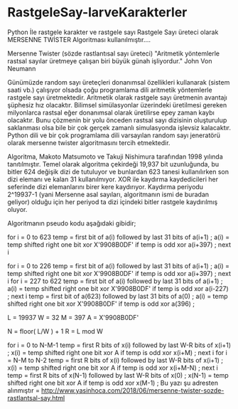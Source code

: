 # RastgeleSay-larveKarakterler
Python İle rastgele karakter ve rastgele sayı 
Rastgele Sayı üreteci olarak MERSENNE TWİSTER Algoritması kullanılmıştır....

Mersenne Twister (sözde rastlantısal sayı üreteci)
"Aritmetik yöntemlerle rastsal sayılar üretmeye çalışan biri büyük günah işliyordur."
John Von Neumann 

Günümüzde random sayı üreteçleri donanımsal özellikleri kullanarak (sistem saati vb.) çalışıyor olsada çoğu programlama dili aritmetik yöntemlerle rastgele sayı üretmektedir. Aritmetik olarak rastgele sayı üretmenin avantajı şüphesiz hız olacaktır. Bilimsel simülasyonlar üzerindeki üretilmesi gereken milyonlarca rastsal eğer donanımsal olarak üretilirse epey zaman kaybı olacaktır. Bunu çözmenin bir yolu önceden rastsal sayı dizisinin oluşturulup saklanması olsa bile bir çok gerçek zamanlı simulasyonda işlevsiz kalacaktır. Python dili ve bir çok programlama dili varsayılan random sayı jeneratörü olarak mersenne twister algoritmasını tercih etmektedir. 

Algoritma, Makoto Matsumoto ve Takuji Nishimura  tarafından 1998 yılında tanıtılmıştır. Temel olarak algoritma çekirdeği 19,937 bit uzunluğunda, bu bitler 624 değişik dizi de tutuluyor ve bunlardan 623 tanesi kullanılırken son dizi elemanı ve kalan 31 kullanılmıyor. XOR ile kaydırma kaydedicileri her seferinde dizi elemanlarını birer kere kaydırıyor. Kaydırma periyodu 2^19937-1 (yani Mersenne asal sayıları, algoritmanın ismi de buradan geliyor) olduğu için her periyod ta dizi içindeki bitler rastgele kaydırılmış oluyor.





Algoritmanın pseudo kodu aşağıdaki gibidir;

for i = 0 to 623
  temp = first bit of a(i) followed by last 31 bits of a(i+1) ;
  a(i) = temp shifted right one bit xor
         X'9908B0DF' if temp is odd xor
         a(i+397) ;
 next i
 
for i = 0 to 226
  temp = first bit of a(i) followed by last 31 bits of a(i+1) ;
  a(i) = temp shifted right one bit xor
         X'9908B0DF' if temp is odd xor
         a(i+397) ;
 next i
 for i = 227 to 622
  temp = first bit of a(i) followed by last 31 bits of a(i+1) ;
  a(i) = temp shifted right one bit xor
         X'9908B0DF' if temp is odd xor
         a(i-227) ;
 next i
 temp = first bit of a(623) followed by last 31 bits of a(0) ;
 a(i) = temp shifted right one bit xor
        X'9908B0DF' if temp is odd xor
        a(396) ;
 
L = 19937
W = 32
M = 397
A = X'9908B0DF'
 
N = floor( L/W ) + 1
R = L mod W
 
for i = 0 to N-M-1
  temp = first R bits of x(i) followed by last W-R bits of x(i+1) ;
  x(i) = temp shifted right one bit xor
         A if temp is odd xor
         x(i+M) ;
 next i
 for i = N-M to N-2
  temp = first R bits of x(i) followed by last W-R bits of x(i+1) ;
  x(i) = temp shifted right one bit xor
         A if temp is odd xor
         x(i+M-N) ;
 next i
 temp = first R bits of x(N-1) followed by last W-R bits of x(0) ;
 x(N-1) = temp shifted right one bit xor
          A if temp is odd xor
          x(M-1) ; 
Bu yazı şu adresten alınmıştır = http://www.yasinhoca.com/2018/06/mersenne-twister-sozde-rastlantsal-say.html 
